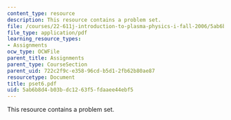 ```yaml
---
content_type: resource
description: This resource contains a problem set.
file: /courses/22-611j-introduction-to-plasma-physics-i-fall-2006/5ab6b8d4b03bdc1263f5fdaaee44ebf5_pset6.pdf
file_type: application/pdf
learning_resource_types:
- Assignments
ocw_type: OCWFile
parent_title: Assignments
parent_type: CourseSection
parent_uid: 722c2f9c-e358-96cd-b5d1-2fb62b80ae87
resourcetype: Document
title: pset6.pdf
uid: 5ab6b8d4-b03b-dc12-63f5-fdaaee44ebf5
---
```

This resource contains a problem set.

